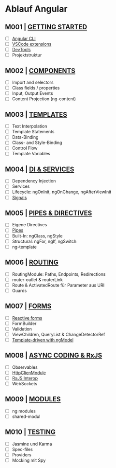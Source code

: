 # Ablauf Angular

## M001 | [GETTING STARTED](https://angular.dev/guide/setup-local)

-   [ ] [Angular CLI](https://angular.dev/tools/cli)
-   [ ] [VSCode extensions](https://marketplace.visualstudio.com/search?term=angular+essentials&target=VSCode)
-   [ ] [DevTools](https://angular.dev/tools/devtools)
-   [ ] Projektstruktur

## M002 | [COMPONENTS](https://angular.dev/guide/components)

-   [ ] Import and selectors
-   [ ] Class fields / properties
-   [ ] Input, Output Events
-   [ ] Content Projection (ng-content)

## M003 | [TEMPLATES](https://angular.dev/guide/templates)

-   [ ] Text Interpolation
-   [ ] Template Statements
-   [ ] Data-Binding
-   [ ] Class- and Style-Binding
-   [ ] Control Flow
-   [ ] Template Variables

## M004 | [DI & SERVICES](https://angular.dev/guide/di)

-   [ ] Dependency Injection
-   [ ] Services
-   [ ] Lifecycle: ngOnInit, ngOnChange, ngAfterViewInit
-   [ ] [Signals](https://angular.dev/guide/signals)

## M005 | [PIPES & DIRECTIVES](https://angular.dev/guide/built-in-directives)

-   [ ] Eigene Directives
-   [ ] [Pipes](https://angular.dev/guide/pipes)
-   [ ] Built-In: ngClass, ngStyle
-   [ ] Structural: ngFor, ngIf, ngSwitch
-   [ ] ng-template

## M006 | [ROUTING](https://angular.dev/guide/routing)

-   [ ] RoutingModule: Paths, Endpoints, Redirections
-   [ ] router-outlet & routerLink
-   [ ] Route & ActivatedRoute für Parameter aus URI
-   [ ] Guards

## M007 | [FORMS](https://angular.dev/guide/forms)

-   [ ] [Reactive forms](https://angular.dev/guide/forms/reactive-forms)
-   [ ] FormBuilder
-   [ ] Validation
-   [ ] ViewChildren, QueryList<ElementRef> & ChangeDetectorRef
-   [ ] [Template-driven with ngModel](https://angular.dev/guide/forms/template-driven-forms)

## M008 | [ASYNC CODING & RxJS](https://rxjs.dev/)

-   [ ] Observables
-   [ ] [HttpClienModule](https://angular.dev/guide/http)
-   [ ] [RxJS Interop](https://angular.dev/guide/signals/rxjs-interop)
-   [ ] WebSockets

## M009 | [MODULES](https://angular.dev/guide/understanding-angular-overview)

-   [ ] ng modules
-   [ ] shared-modul

## M010 | [TESTING](https://angular.dev/guide/testing)

-   [ ] Jasmine und Karma
-   [ ] Spec-files
-   [ ] Providers
-   [ ] Mocking mit Spy

<!--

## M0XX | [PERFORMANCE](https://angular.dev/guide/performance)

## M0XX | [I18N](https://angular.dev/guide/i18n)

## M0XX | [ANIMATIONS](https://angular.dev/guide/animations)

## M0XX | [MATERIAL](https://material.angular.io/)

-->
